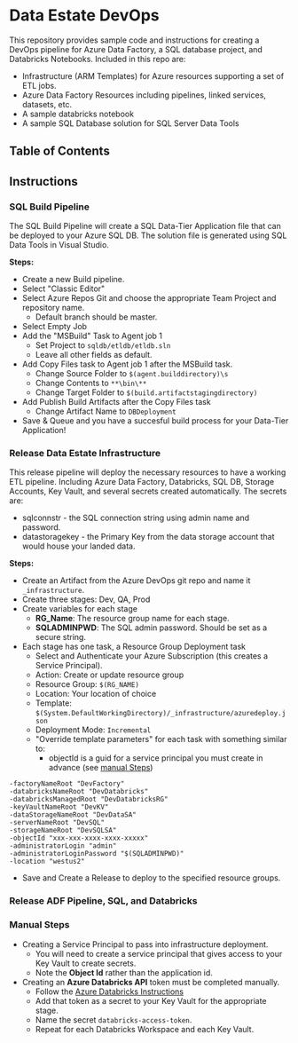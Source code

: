 # Data Estate DevOps

This repository provides sample code and instructions for creating a DevOps pipeline for Azure Data Factory, a SQL database project, and Databricks Notebooks.  Included in this repo are:

* Infrastructure (ARM Templates) for Azure resources supporting a set of ETL jobs.
* Azure Data Factory Resources including pipelines, linked services, datasets, etc.
* A sample databricks notebook
* A sample SQL Database solution for SQL Server Data Tools

## Table of Contents

## Instructions

### SQL Build Pipeline

The SQL Build Pipeline will create a SQL Data-Tier Application file that can be deployed to your Azure SQL DB.  The solution file is generated using SQL Data Tools in Visual Studio.

**Steps:**

* Create a new Build pipeline.
* Select "Classic Editor"
* Select Azure Repos Git and choose the appropriate Team Project and repository name.
  * Default branch should be master.
* Select Empty Job
* Add the "MSBuild" Task to Agent job 1
  * Set Project to `sqldb/etldb/etldb.sln`
  * Leave all other fields as default.
* Add Copy Files task to Agent job 1 after the MSBuild task.
  * Change Source Folder to `$(agent.builddirectory)\s`
  * Change Contents to `**\bin\**`
  * Change Target Folder to `$(build.artifactstagingdirectory)`
* Add Publish Build Artifacts after the Copy Files task
  * Change Artifact Name to `DBDeployment`
* Save & Queue and you have a succesful build process for your Data-Tier Application!

### Release Data Estate Infrastructure

This release pipeline will deploy the necessary resources to have a working ETL pipeline.  Including Azure Data Factory, Databricks, SQL DB, Storage Accounts, Key Vault, and several secrets created automatically.  The secrets are: 
* sqlconnstr - the SQL connection string using admin name and password.
* datastoragekey - the Primary Key from the data storage account that would house your landed data.

**Steps:**

* Create an Artifact from the Azure DevOps git repo and name it `_infrastructure`.
* Create three stages: Dev, QA, Prod
* Create variables for each stage
  * **RG_Name**: The resource group name for each stage.
  * **SQLADMINPWD**: The SQL admin password.  Should be set as a secure string.
* Each stage has one task, a Resource Group Deployment task
  * Select and Authenticate your Azure Subscription (this creates a Service Principal).
  * Action: Create or update resource group
  * Resource Group: `$(RG_NAME)`
  * Location: Your location of choice
  * Template: `$(System.DefaultWorkingDirectory)/_infrastructure/azuredeploy.json`
  * Deployment Mode: `Incremental`
  * "Override template parameters" for each task with something similar to:
    * objectId is a guid for a service principal you must create in advance (see [manual Steps](#manual-steps))

```
-factoryNameRoot "DevFactory" 
-databricksNameRoot "DevDatabricks" 
-databricksManagedRoot "DevDatabricksRG" 
-keyVaultNameRoot "DevKV" 
-dataStorageNameRoot "DevDataSA" 
-serverNameRoot "DevSQL" 
-storageNameRoot "DevSQLSA" 
-objectId "xxx-xxx-xxxx-xxxx-xxxxx" 
-administratorLogin "admin" 
-administratorLoginPassword "$(SQLADMINPWD)" 
-location "westus2"
```

* Save and Create a Release to deploy to the specified resource groups.


### Release ADF Pipeline, SQL, and Databricks


### Manual Steps
* Creating a Service Principal to pass into infrastructure deployment.
  * You will need to create a service principal that gives access to your Key Vault to create secrets.
  * Note the **Object Id** rather than the application id.
* Creating an **Azure Databricks API** token must be completed manually.
  * Follow the [Azure Databricks Instructions](https://docs.microsoft.com/en-us/azure/databricks/dev-tools/api/latest/authentication)
  * Add that token as a secret to your Key Vault for the appropriate stage.
  * Name the secret `databricks-access-token`.
  * Repeat for each Databricks Workspace and each Key Vault.